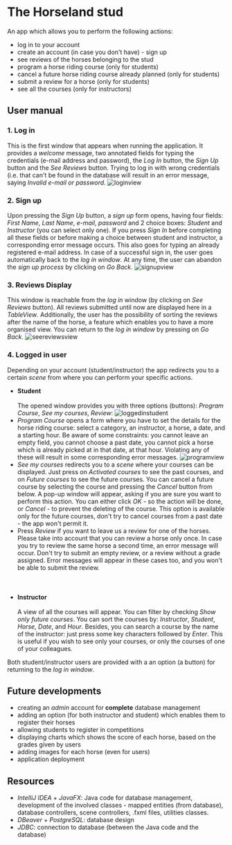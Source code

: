 # The Horseland stud
An app which allows you to perform the following actions: 
  * log in to your account
  * create an account (in case you don't have) - sign up
  * see reviews of the horses belonging to the stud
  * program a horse riding course (only for students)
  * cancel a future horse riding course already planned (only for students)
  * submit a review for a horse (only for students)
  * see all the courses (only for instructors)

## User manual
### 1. Log in
This is the first window that appears when running the application. It provides a *welcome* message, two annotated fields for typing the credentials (e-mail address and password), the *Log In* button, the *Sign Up* button and the *See Reviews* button. Trying to log in with wrong credentials (i.e. that can't be found in the database will result in an error message, saying *Invalid e-mail or password*.
![loginview](loginview.png)
### 2. Sign up 
Upon pressing the *Sign Up* button, a *sign up* form opens, having four fields: *First Name*, *Last Name*, *e-mail*, *password* and 2 choice boxes: *Student* and *Instructor* (you can select only one). If you press *Sign In* before completing all these fields or before making a choice between student and instructor, a corresponding error message occurs. This also goes for typing an already registered e-mail address. In case of a successful sign in, the user goes automatically back to the *log in window*. At any time, the user can abandon the *sign up process* by clicking on *Go Back*.
![signupview](signupview.png)
### 3. Reviews Display
This window is reachable from the *log in* window (by clicking on *See Reviews* button). All reviews submitted until now are displayed here in a *TableView*. Additionally, the user has the possibility of sorting the reviews after the name of the horse, a feature which enables you to have a more organised view. You can return to the *log in window* by pressing on *Go Back*.
![seereviewsview](seereviewsview.png)
### 4. Logged in user
Depending on your account (student/instructor) the app redirects you to a certain *scene* from where you can perform your specific actions.
 * **Student**<br></br>
The opened window provides you with three options (buttons): *Program Course*, *See my courses*, *Review*:
![loggedinstudent](loggedinstudent.png)
 * *Program Course* opens a form where you have to set the details for the horse riding course: select a category, an instructor, a horse, a date, and a starting hour. Be aware of some constraints: you cannot leave an empty field, you cannot choose a past date, you cannot pick a horse which is already picked at in that date, at that hour. Violating any of these will result in some corresponding error messages.
![programview](programview.png)
 * *See my courses* redirects you to a *scene* where your courses can be displayed. Just press on *Activated courses* to see the past courses, and on *Future courses* to see the future courses. You can cancel a future course by selecting the course and pressing the *Cancel* button from below. A pop-up window will appear, asking if you are sure you want to perform this action. You can either click *OK* - so the action will be done, or *Cancel* - to prevent the deleting of the course. This option is available only for the future courses, don't try to cancel courses from a past date - the app won't permit it.
 * Press *Review* if you want to leave us a review for one of the horses. Please take into account that you can review a horse only once. In case you try to review the same horse a second time, an error message will occur. Don't try to submit an empty review, or a review without a grade assigned. Error messages will appear in these cases too, and you won't be able to submit the review.
<br></br>
<br></br>
 * **Instructor**<br></br>
A view of all the courses will appear. You can filter by checking *Show only future courses*. You can sort the courses by: *Instructor*, *Student*, *Horse*, *Date*, and *Hour*. Besides, you can search a course by the name of the instructor: just press some key characters followed by *Enter*. This is useful if you wish to see only your courses, or only the courses of one of your colleagues.

Both student/instructor users are provided with a an option (a button) for returning to the *log in window*.

## Future developments
* creating an *admin* account for **complete** database management
* adding an option (for both instructor and student) which enables them to register their horses
* allowing students to register in competitions
* displaying charts which shows the score of each horse, based on the grades given by users
* adding images for each horse (even for users)
* application deployment

## Resources
* *IntelliJ IDEA* + *JavaFX*: Java code for database management, development of the involved classes - mapped entities (from database), database controllers, scene controllers, .fxml files, utilities classes.
* *DBeaver* + *PostgreSQL*: database design
* *JDBC*: connection to database (between the Java code and the database)
